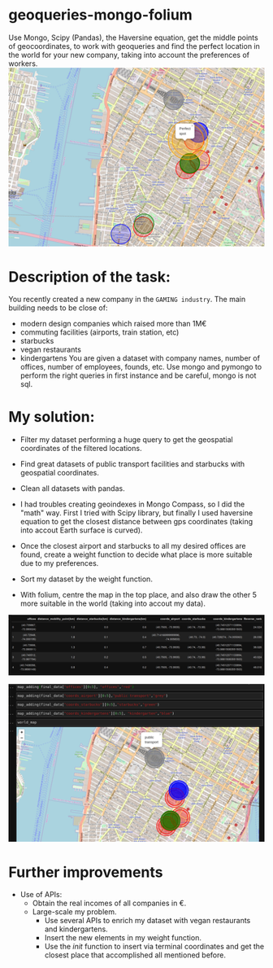 # geoqueries-mongo-folium

Use Mongo, Scipy (Pandas), the Haversine equation, get the middle points of geocoordinates, to work with geoqueries and find the perfect location in the world for your new company, taking into account the preferences of workers.
![alt text](https://github.com/albertovpd/geoqueries-mongo-folium/blob/master/output/final%20with%20perfect%20spot.png "final result")

# Description of the task:

You recently created a new company in the `GAMING industry`. The main building needs to be close of:
- modern design companies which raised more than 1M€
- commuting facilities (airports, train station, etc)
- starbucks
- vegan restaurants
- kindergartens 
You are given a dataset with company names, number of offices, number of employees, founds, etc. Use mongo and pymongo to perform the right queries in first instance and be careful, mongo is not sql.

# My solution:
- Filter my dataset performing a huge query to get the geospatial coordinates of the filtered locations.
- Find great datasets of public transport facilities and starbucks with geospatial coordinates.
- Clean all datasets with pandas.
- I had troubles creating geoindexes in Mongo Compass, so I did the "math" way. First I tried with Scipy library, but finally I used haversine equation to get the closest distance between gps coordinates (taking into accout Earth surface is curved).
- Once the closest airport and starbucks to all my desired offices are found, create a weight function to decide what place is more suitable due to my preferences.

- Sort my dataset by the weight function.
- With folium, centre the map in the top place, and also draw the other 5 more suitable in the world (taking into accout my data).

![alt text](https://github.com/albertovpd/geoqueries-mongo-folium/blob/master/output/dataframe.png "dataframe")

![alt text](https://github.com/albertovpd/geoqueries-mongo-folium/blob/master/output/final%20without%20perfect%20spot.png "without perfect spot")

# Further improvements
- Use of APIs:
    - Obtain the real incomes of all companies in €.
    - Large-scale my problem.
        - Use several APIs to enrich my dataset with vegan restaurants and kindergartens.
        - Insert the new elements in my weight function.
        - Use the _init_ function to insert via terminal coordinates and get the closest place that accomplished all mentioned before.
